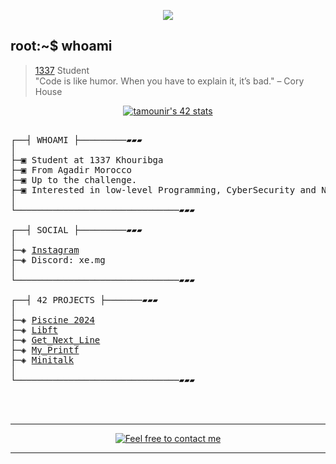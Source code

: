 </p>
<p align="center">  
<img src ="https://64.media.tumblr.com/cb845a1538cc5665e8d469bb5ca5fa84/2254dabd36a93216-1e/s540x810/3d4439848b17727c8bfb9f5fc51d88bc80f2aad2.gifv">
</p>

## root:~$ whoami
>  [1337](https://1337.ma/en/) Student \
>  "Code is like humor. When you have to explain it, it’s bad." – Cory House


<p align="center">
<a href="https://github.com/oakoudad/badge42"><img src="https://badge.mediaplus.ma/black/tamounir" alt="tamounir's 42 stats" /></a>
</p>



<pre>

┌──┤ WHOAMI ├─────────▰▰▰
│
├─▣ Student at 1337 Khouribga
├─▣ From Agadir Morocco
├─▣ Up to the challenge.
├─▣ Interested in low-level Programming, CyberSecurity and Networking.
│
└───────────────────────────────▰▰▰

┌──┤ SOCIAL ├─────────▰▰▰
│
├─◈ <a href="https://www.instagram.com/xe.mg">Instagram</a>
├─◈ Discord: xe.mg
│
└───────────────────────────────▰▰▰

┌──┤ 42 PROJECTS ├───────▰▰▰
│
├─◈ <a href="github.com/M4rgs/Picine-2024">Piscine 2024</a>
├─◈ <a href="https://github.com/M4rgs/libft">Libft</a>
├─◈ <a href="https://github.com/M4rgs/Get_Next_Line">Get_Next_Line</a>
├─◈ <a href="https://github.com/M4rgs/MyPrintf">My_Printf</a>
├─◈ <a href="https://github.com/M4rgs/Minitalk">Minitalk</a>
│
└───────────────────────────────▰▰▰

<!--
┌──┤ COMMUNITY ├─────────▰▰▰
│
├─◈ If you need any help please join our community.
├─◈ <a href="https://discord.gg/vTvkDgsS6J">Discord Server</a>
│
└───────────────────────────────▰▰▰
-->

</pre>

--------------

<p align="center">
	<a href="mailto:itstaha0000@gmail.com">
		<img alt="Feel free to contact me" src="https://img.shields.io/badge/-Ask_me_anything-blue?style=flat&logo=Gmail&logoColor=white&link=mailto:itstaha0000@gmail.com&color=3d85c6" />
	</a>

</p>


---------------
